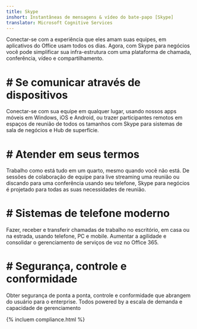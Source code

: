 ```yaml
---
title: Skype
inshort: Instantâneas de mensagens & vídeo do bate-papo [Skype]
translator: Microsoft Cognitive Services
---
```


Conectar-se com a experiência que eles amam suas equipes, em aplicativos do Office usam todos os dias. Agora, com Skype para negócios você pode simplificar sua infra-estrutura com uma plataforma de chamada, conferência, vídeo e compartilhamento. 

# # Se comunicar através de dispositivos
Conectar-se com sua equipe em qualquer lugar, usando nossos apps móveis em Windows, iOS e Android, ou trazer participantes remotos em espaços de reunião de todos os tamanhos com Skype para sistemas de sala de negócios e Hub de superfície.

# # Atender em seus termos
Trabalho como está tudo em um quarto, mesmo quando você não está. De sessões de colaboração de equipe para live streaming uma reunião ou discando para uma conferência usando seu telefone, Skype para negócios é projetado para todas as suas necessidades de reunião. 

# # Sistemas de telefone moderno
Fazer, receber e transferir chamadas de trabalho no escritório, em casa ou na estrada, usando telefone, PC e mobile. Aumentar a agilidade e consolidar o gerenciamento de serviços de voz no Office 365. 

# # Segurança, controle e conformidade
Obter segurança de ponta a ponta, controle e conformidade que abrangem do usuário para o enterprise. Todos powered by a escala de demanda e capacidade de gerenciamento 

{% incluem compliance.html %}

